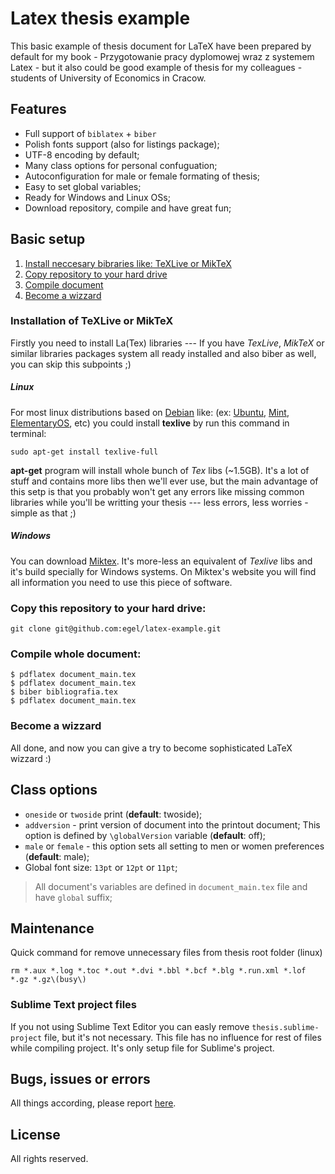 # Latex thesis example
This basic example of thesis document for LaTeX have been prepared by default for my book - Przygotowanie pracy dyplomowej wraz z systemem Latex - but it also could be good example of thesis for my colleagues - students of University of Economics in Cracow.

## Features

  - Full support of `biblatex` + `biber`
  - Polish fonts support (also for listings package);
  - UTF-8 encoding by default;
  - Many class options for personal confuguation;
  - Autoconfiguration for male or female formating of thesis;
  - Easy to set global variables;
  - Ready for Windows and Linux OSs;
  - Download repository, compile and have great fun;


## Basic setup

1. [Install neccesary bibraries like: TeXLive or MikTeX](#installation-of-additional-libs)
2. [Copy repository to your hard drive](#copy-repo)
3. [Compile document](#compile-document)
3. [Become a wizzard](#become-a-wizzard)

### <a name="installation-of-additional-libs"></a> Installation of TeXLive or MikTeX

Firstly you need to install La(Tex) libraries --- If you have *TexLive*, *MikTeX* or similar libraries packages system all ready installed and also biber as well, you can skip this subpoints ;)

##### Linux
For most linux distributions based on [Debian](https://www.debian.org/) like: (ex: [Ubuntu](http://www.ubuntu.com/), [Mint](http://www.linuxmint.com/), [ElementaryOS](http://elementaryos.org/), etc) you could install **texlive** by run this command in terminal:

    sudo apt-get install texlive-full

**apt-get** program will install whole bunch of *Tex* libs (~1.5GB). It's a lot of stuff and contains more libs then we'll ever use, but the main advantage of this setp is that you probably won't get any errors like missing common libraries while you'll be writting your thesis --- less errors, less worries - simple as that ;)

##### Windows
You can download [Miktex](http://miktex.org/). It's more-less an equivalent of *Texlive* libs and it's build specially for Windows systems. On Miktex's website you will find all information you need to use this piece of software.

### <a name="copy-repo"></a>Copy this repository to your hard drive:

    git clone git@github.com:egel/latex-example.git

### <a name="compile-document"></a>Compile whole document:

    $ pdflatex document_main.tex
    $ pdflatex document_main.tex
    $ biber bibliografia.tex
    $ pdflatex document_main.tex

### <a name="become-a-wizzard"></a>Become a wizzard
All done, and now you can give a try to become sophisticated LaTeX wizzard :)


## Class options

  - `oneside` or `twoside` print (**default**: twoside);
  - `addversion` - print version of document into the printout document; This option is defined by `\globalVersion` variable (**default**: off);
  - `male` or `female` - this option sets all setting to men or women preferences (**default**: male);
  - Global font size: `13pt` or `12pt` or `11pt`;

> All document's variables are defined in `document_main.tex` file and have `global` suffix;


## Maintenance
Quick command for remove unnecessary files from thesis root folder (linux)
```
rm *.aux *.log *.toc *.out *.dvi *.bbl *.bcf *.blg *.run.xml *.lof *.gz *.gz\(busy\)
```


### Sublime Text project files
If you not using Sublime Text Editor you can easly remove `thesis.sublime-project` file, but it's not necessary. This file has no influence for rest of files while compiling project. It's only setup file for Sublime's project.


## Bugs, issues or errors
All things according, please report [here](https://github.com/egel/uek-latex-thesis-example/issues).


## License
All rights reserved.
